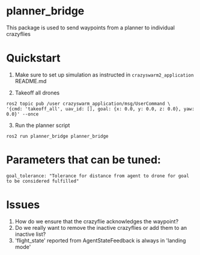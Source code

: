# planner_bridge
This package is used to send waypoints from a planner to individual crazyflies

# Quickstart

1. Make sure to set up simulation as instructed in `crazyswarm2_application` README.md

2. Takeoff all drones
```
ros2 topic pub /user crazyswarm_application/msg/UserCommand \
'{cmd: 'takeoff_all', uav_id: [], goal: {x: 0.0, y: 0.0, z: 0.0}, yaw: 0.0}' --once
```

3. Run the planner script
```
ros2 run planner_bridge planner_bridge
```

# Parameters that can be tuned:
```
goal_tolerance: "Tolerance for distance from agent to drone for goal to be considered fulfilled"

```

# Issues

1. How do we ensure that the crazyflie acknowledges the waypoint?
2. Do we really want to remove the inactive crazyflies or add them to an inactive list?
3. 'flight_state' reported from AgentStateFeedback is always in 'landing mode'